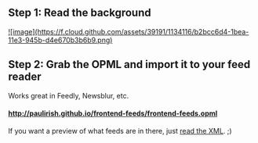 ## Step 1: Read the background 

<a href="http://www.paulirish.com/2011/web-browser-frontend-and-standards-feeds-to-follow/">
![image](https://f.cloud.github.com/assets/39191/1134116/b2bcc6d4-1bea-11e3-945b-d4e670b3b6b9.png)
</a>

## Step 2: Grab the OPML and import it to your feed reader 

Works great in Feedly, Newsblur, etc.

#### http://paulirish.github.io/frontend-feeds/frontend-feeds.opml

If you want a preview of what feeds are in there, just [read the XML](https://rawgithub.com/paulirish/frontend-feeds/gh-pages/frontend-feeds.opml). ;)
